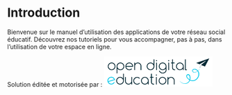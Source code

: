 # Introduction

Bienvenue sur le manuel d’utilisation des applications de votre réseau social éducatif. Découvrez nos tutoriels pour vous accompagner, pas à pas, dans l’utilisation de votre espace en ligne.

Solution éditée et motorisée par : ![](application/.gitbook/assets/ode-logo-1.png)

